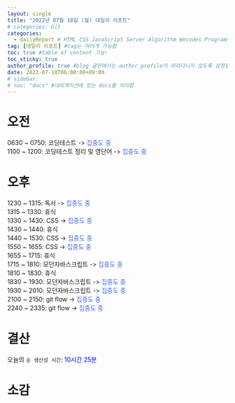 ```yaml
---
layout: single
title: "2022년 07월 18일 (월) 데일리 리포트"  
# categories: Git
categories:
  - dailyReport # HTML CSS JavaScript Server Algorithm Wecodes Programmers CS Github Blog
tag: [데일리 리포트] #tag는 여러개 가능함
toc: true #table of content 기능!
toc_sticky: true
author_profile: true #blog 글안에서는 author_profile이 따라다니지 않도록 설정함
date: 2022-07-18T06:00:00+09:00
# sidebar:
# nav: "docs" #네비게이션에 있는 docs를 의미함
---
```

# 오전
0630 ~ 0750: 코딩테스트 -> <span style="color:royalblue">집중도 중</span>  
1100 ~ 1200: 코딩테스트 정리 및 영단어 -> <span style="color:royalblue">집중도 중</span>  

# 오후
1230 ~ 1315: 독서 -> <span style="color:royalblue">집중도 중</span>  
1315 ~ 1330: 휴식  
1330 ~ 1430: CSS -> <span style="color:royalblue">집중도 중</span>  
1430 ~ 1440: 휴식  
1440 ~ 1530: CSS -> <span style="color:royalblue">집중도 중</span>  
1550 ~ 1655: CSS -> <span style="color:royalblue">집중도 중</span>  
1655 ~ 1715: 휴식  
1715 ~ 1810: 모던자바스크립트 -> <span style="color:royalblue">집중도 중</span>  
1810 ~ 1830: 휴식  
1830 ~ 1930: 모던자바스크립트 -> <span style="color:royalblue">집중도 중</span>  
1930 ~ 2010: 모던자바스크립트 -> <span style="color:royalblue">집중도 중</span>  
2100 ~ 2150: git flow -> <span style="color:royalblue">집중도 중</span>  
2240 ~ 2335: git flow -> <span style="color:royalblue">집중도 중</span>  

# 결산
오늘의 `순 생산성 시간`: <span style="color:blue"> 10시간 25분</span>  

# 소감

<!-- <span style="color:royalblue"> -->

<!-- ① ② ③ ④ ⑤ ⑥ ⑦ ⑧ ⑨ Ω-->

<!-- 메소드 위에 변수 선언, 메소드 안에 메소드, 메소드 끝나고 리턴 --> 

<!-- ### 2. Link 넣기

```

유형 1: (설명어를 입력) : [gunhee's coding blog](https://gunhee-jeong.github.io/)
유형 2: (URL 자동연결) : <https://gunhee-jeong.github.io/> 
유형 3: (동일 파일 내 '문단으로 이동') : [1. Header로 이동](###-1-header)

```

유형 1: (설명어를 입력) : [gunhee's coding blog](https://gunhee-jeong.github.io/)
유형 2: (URL 자동연결) : <https://gunhee-jeong.github.io/>
유형 3: (동일 파일 내 '문단으로 이동') : [1. Header로 이동](#1-header)
유형 3의 방법

1. 특수문자를 제거
2. 스페이스는 -로 바꾸고
3. 대문자는 소문자로!
   그래서 ### 1. Header -> #1-header

## Link: [google][https://www.google.com/]

### 3. 수평선

```

---

```

---

### 4. 라인 바꾸기

```

스페이스바를 2번 눌러주면 다음칸으로
이동할 수 있어요!

```

---

스페이스바를 2번 눌러주면
다음칸으로 이동할 수 있어요!

### 5. list 만들기

```

1. 1번
2. 2번
3. 3번

- 순서없는 list
  - 순서없는 list
    - 순서없는 list

```

1. 1번
2. 2번
3. 3번

- 순서없는 list
  - 순서없는 list
    - 순서없는 list

---

### 6. font 관련

```

**진하게** -> 볼드
_기울여서_ -> 이탤릭체
~~취소선~~ -> 취소선

<ul>밑줄넣기</ul> -> 밑줄
<span style="color:red">빨간 글씨</span> -> 글자색
이것이 `인라인` 입니다 -> 인라인 코드
```

**진하게** -> 볼드
_기울여서_ -> 이탤릭체
~~취소선~~ -> 취소선
<u>밑줄넣기</u> -> 밑줄
<span style="color:red">빨간 글씨</span>
이것이 `인라인` 입니다 -> 인라인 코드

---

### 7. 인용구문

```
> coding
>
> > JavaScript
> >
> > > 내가 프짱!
```

> coding
>
> > JavaScript
> >
> > > 내가 프짱!

---

### 8. 이미지 삽입

```
유형1: ('사이즈를 조절' -> HTML 태그 사용) : <img src="https://gunhee-jeong.github.io/assets/images/blogLogo.png" width="300" height="200">
유형2: (이미지 삽입 후 -> 링크 걸기)
[![이미지](https://gunhee-jeong.github.io/assets/images/blogLogo/blogLogo.png)](https://gunhee-jeong.github.io/)
```

유형1: ('사이즈를 조절' -> HTML 태그 사용) : <img src="https://gunhee-jeong.github.io/assets/images/blogLogo.png" width="300" height="200">
유형2: (이미지 삽입 후 -> 링크 걸기)
[![이미지](https://gunhee-jeong.github.io/assets/images/blogLogo.png)](https://gunhee-jeong.github.io/)

### 9. 표 만들기

```
||국어|영어|
| :--- | ---: | :--: |
|건희 | 100점 | 100점
|철수 | 100점 | 100점
```

|      |  국어 | 영어  |
| :--- | ----: | :---: |
| 건희 | 100점 | 100점 |
| 철수 | 100점 | 100점 |

> - header를 넣고 싶은 경우 ---을 사용하고 :을 이용하여 정렬에 사용함!

### 10. 토글 만들기

```
<details>
<summary>여기를 누르세요</summary>
<div markdown="1">
숨겨진 내용
</div>
</details>
```

<details>
<summary>여기를 누르세요</summary>
<div markdown="1">
숨겨진 내용
</div>
</details> -->
